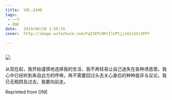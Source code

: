 ```yaml
---
title:	VOL.2448
tags:
 - 一个
 - ONE
date:	2019/06/20 1:39:34
cover:	http://image.wufazhuce.com/FqZ3EPz9KtIlUPtjjzmIs5XiVPFF

---
```

![](http://image.wufazhuce.com/FqZ3EPz9KtIlUPtjjzmIs5XiVPFF)
---

从现在起，我开始谨慎地选择我的生活，我不再轻易让自己迷失在各种诱惑里。我心中已经听到来自远方的呼唤，再不需要回过头去关心身后的种种是非与议论。我已无暇顾及过去，我要向前走。
 
Reprinted from ONE
